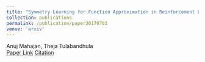 ```yaml
---
title: "Symmetry Learning for Function Approximation in Reinforcement Learning"
collection: publications
permalink: /publication/paper20170701
venue: 'arxiv'
---
```

Anuj Mahajan, Theja Tulabandhula\
[Paper Link](http://anuj-mahajan.github.io/files/slfarl.pdf)    [Citation](/bibtex/paper4.html)
